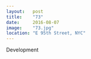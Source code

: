```yaml
---
layout:   post
title:    "73"
date:     2016-08-07
image:    "73.jpg"
location: "E 95th Street, NYC"
---
```


Development
